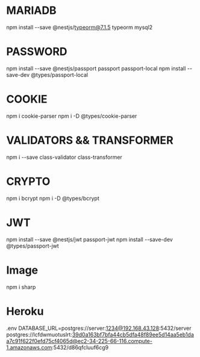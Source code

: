 

# MARIADB
npm install --save @nestjs/typeorm@7.1.5 typeorm mysql2


# PASSWORD
npm install --save @nestjs/passport passport passport-local
npm install --save-dev @types/passport-local


# COOKIE
npm i cookie-parser
npm i -D @types/cookie-parser 


# VALIDATORS && TRANSFORMER
npm i --save class-validator class-transformer

# CRYPTO
npm i bcrypt
npm i -D @types/bcrypt

# JWT
npm install --save @nestjs/jwt passport-jwt
npm install --save-dev @types/passport-jwt

# Image
npm i sharp


# Heroku

.env
DATABASE_URL=postgres://server:1234@192.168.43.128:5432/server
postgres://lcfdwmuotuslrt:39d0a163bf7bfa44cb5dfa48f89ee5d14aa5eb1daa7c91f622f0efd75cf4065d@ec2-34-225-66-116.compute-1.amazonaws.com:5432/d86qfcluuf6cg9
